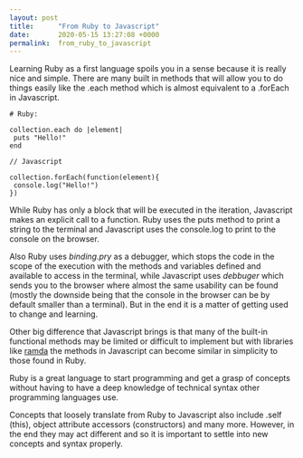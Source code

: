 ```yaml
---
layout: post
title:      "From Ruby to Javascript"
date:       2020-05-15 13:27:08 +0000
permalink:  from_ruby_to_javascript
---
```



Learning Ruby as a first language spoils you in a sense because it is really nice and simple. There are many built in methods that will allow you to do things easily like the .each method which is almost equivalent to a .forEach in Javascript.

```
# Ruby:

collection.each do |element|
 puts "Hello!"
end

// Javascript

collection.forEach(function(element){
 console.log("Hello!")
})
```
 
 While Ruby has only a block that will be executed in the iteration, Javascript makes an explicit call to a function. Ruby uses the puts method to print a string to the terminal and Javascript uses the console.log to print to the console on the browser. 
 
Also Ruby uses *binding.pry* as a debugger, which stops the code in the scope of the execution with the methods and variables defined and available to access in the terminal, while Javascript uses *debbuger* which sends you to the browser where almost the same usability can be found (mostly the downside being that the console in the browser can be by default smaller than a terminal). But in the end it is a matter of getting used to change and learning.

Other big difference that Javascript brings is that many of the built-in functional methods may be limited or difficult to implement but with libraries like [ramda](https://ramdajs.com/) the methods in Javascript can become similar in simplicity to those found in Ruby. 

Ruby is a great language to start programming and get a grasp of concepts without having to have a deep knowledge of technical syntax other programming languages use. 

Concepts that loosely translate from Ruby to Javascript also include .self (this),  object attribute accessors (constructors) and many more. However, in the end they may act different and so it is important to settle into new concepts and syntax properly.
